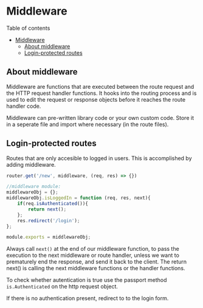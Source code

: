 # Middleware
Table of contents
- [Middleware](#middleware)
	- [About middleware](#about-middleware)
	- [Login-protected routes](#login-protected-routes)
## About middleware
Middleware are functions that are executed between the route request and the HTTP request handler functions. It hooks into the routing process and is used to edit the request or response objects before it reaches the route handler code.

Middleware can pre-written library code or your own custom code. Store it in a seperate file and import where necessary (in the route files).

## Login-protected routes
Routes that are only accesible to logged in users. This is accomplished by adding middleware. 
```javascript
router.get('/new', middleware, (req, res) => {})

//middleware module:
middlewareObj = {};
middlewareObj.isLoggedIn = function (req, res, next){
	if(req.isAuthenticated()){
       	return next();
   	};
   	res.redirect('/login');
};

module.exports = middlewareObj;
```
Always call `next()` at the end of our middleware function, to pass the execution to the next middleware or route handler, unless we want to prematurely end the response, and send it back to the client. The return next() is calling the next middleware functions or the handler functions.

To check whether autentication is true use the passport method `is.Authenticated` on the http request object.

If there is no authentication present, redirect to to the login form.